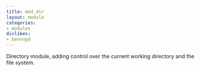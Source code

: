 ```yaml
---
title: mod_dir
layout: module
categories:
- modules
divlikes:
- bennugd
---
```


Directory module, adding control over the current working directory and the file system.
